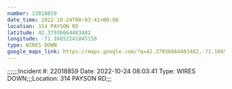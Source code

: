 ```yaml
---
number: 22018859
date_time: 2022-10-24T08:03:41+00:00
location: 314 PAYSON RD
latitude: 42.37936664483482
longitude: -71.16652141845158
type: WIRES DOWN
google_maps_link: https://maps.google.com/?q=42.37936664483482,-71.16652141845158
---
```


;;;;;;Incident #: 22018859  Date: 2022-10-24 08:03:41   Type: WIRES DOWN;;;Location: 314 PAYSON RD;;;
